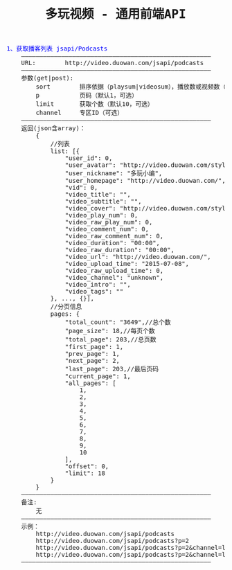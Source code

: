 <pre>

<h1><center>多玩视频 - 通用前端API</center></h1>

<font color="blue">1、获取播客列表 jsapi/Podcasts </font>
	————————————————————————————————————————————————————
	URL:		http://video.duowan.com/jsapi/podcasts
	————————————————————————————————————————————————————
	参数(get|post):
		sort		排序依据（playsum|videosum），播放数或视频数（默认playsum，可选）
		p			页码（默认1，可选）
		limit		获取个数（默认10，可选）
		channel		专区ID（可选）
	————————————————————————————————————————————————————
	返回(json含array)：
		{
			//列表
			list: [{
				"user_id": 0,
				"user_avatar": "http://video.duowan.com/style/img/editor-avatar.png",
				"user_nickname": "多玩小编",
				"user_homepage": "http://video.duowan.com/",
				"vid": 0,
				"video_title": "",
				"video_subtitle": "",
				"video_cover": "http://video.duowan.com/style/img/no-cover.jpg",
				"video_play_num": 0,
				"video_raw_play_num": 0,
				"video_comment_num": 0,
				"video_raw_comment_num": 0,
				"video_duration": "00:00",
				"video_raw_duration": "00:00",
				"video_url": "http://video.duowan.com/",
				"video_upload_time": "2015-07-08",
				"video_raw_upload_time": 0,
				"video_channel": "unknown",
				"video_intro": "",
				"video_tags": ""
			}, ..., {}],
			//分页信息
			pages: {
				"total_count": "3649",//总个数
				"page_size": 18,//每页个数
				"total_page": 203,//总页数
				"first_page": 1,
				"prev_page": 1,
				"next_page": 2,
				"last_page": 203,//最后页码
				"current_page": 1,
				"all_pages": [
					1,
					2,
					3,
					4,
					5,
					6,
					7,
					8,
					9,
					10
				],
				"offset": 0,
				"limit": 18
			}
		}
	————————————————————————————————————————————————————
	备注: 
		无
	————————————————————————————————————————————————————
	示例：
		http://video.duowan.com/jsapi/podcasts
		http://video.duowan.com/jsapi/podcasts?p=2
		http://video.duowan.com/jsapi/podcasts?p=2&channel=lol
		http://video.duowan.com/jsapi/podcasts?p=2&channel=lol&limit=12
	————————————————————————————————————————————————————



</pre>